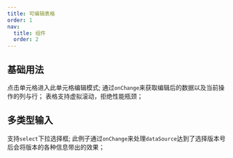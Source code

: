 ```yaml
---
title: 可编辑表格
order: 1
nav:
  title: 组件
  order: 2
---
```


## 基础用法

点击单元格进入此单元格编辑模式;
通过`onChange`来获取编辑后的数据以及当前操作的列与行；
表格支持虚拟滚动，拒绝性能瓶颈；
<code src="../../src/EditTable/demo/EditTable.basic.demo.tsx"></code>

## 多类型输入

支持`select`下拉选择框;
此例子通过`onChange`来处理`dataSource`达到了选择版本号后会将版本的各种信息带出的效果；
<code src="../../src/EditTable/demo/EditTable.input.demo.tsx"></code>
